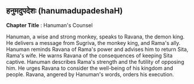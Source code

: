 ## हनुमदुपदेशः (hanumadupadeshaH)
**Chapter Title** : Hanuman's Counsel

Hanuman, a wise and strong monkey, speaks to Ravana, the demon king. He delivers a message from Sugriva, the monkey king, and Rama's ally. Hanuman reminds Ravana of Rama's power and advises him to return Sita, Rama's wife. He warns Ravana of the consequences of keeping Sita captive. Hanuman describes Rama's strength and the futility of opposing him. He urges Ravana to consider the well-being of his kingdom and people. Ravana, angered by Hanuman's words, orders his execution.